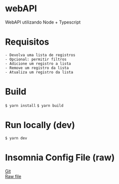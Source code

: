 # webAPI
WebAPI utilizando Node + Typescript


# Requisitos

    - Devolva uma lista de registros
    - Opcional: permitir filtros
    - Adicione um registro a lista
    - Remove um registro da lista
    - Atualiza um registro da lista


# Build

``` $ yarn install ```
``` $ yarn build ```

# Run locally (dev)

``` $ yarn dev ```

# Insomnia Config File (raw)

[Git](https://github.com/YuryRegis/webAPI/blob/main/InsomniaConfig.json) <br/>
[Raw file](https://raw.githubusercontent.com/YuryRegis/webAPI/main/InsomniaConfig.json)
